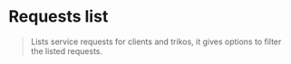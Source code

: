 # Requests list
> Lists service requests for clients and trikos, it gives options to filter the listed requests.
> 
